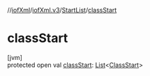 //[iofXml](../../../index.md)/[iofXml.v3](../index.md)/[StartList](index.md)/[classStart](class-start.md)

# classStart

[jvm]\
protected open val [classStart](class-start.md): [List](https://docs.oracle.com/javase/8/docs/api/java/util/List.html)<[ClassStart](../-class-start/index.md)>
